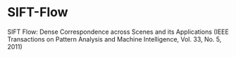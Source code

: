 # SIFT-Flow
SIFT Flow: Dense Correspondence across Scenes and its Applications (IEEE Transactions on Pattern Analysis and Machine Intelligence, Vol. 33, No. 5, 2011)
